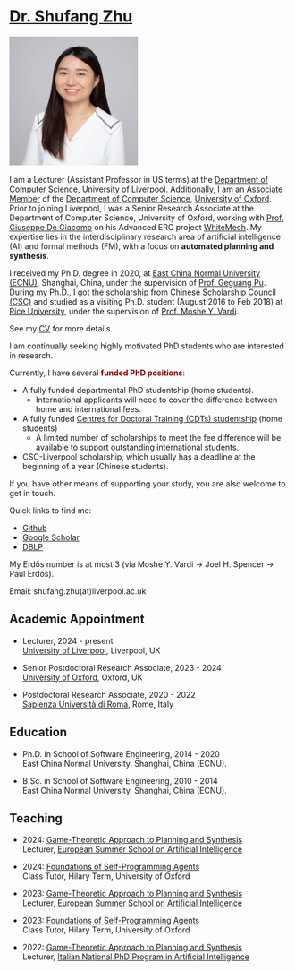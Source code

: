 # [Dr. Shufang Zhu](images/shufang.jpg) 
<img src="docs/assets/shufang.jpg" alt="Shufang" width="230" height="230">

I am a Lecturer (Assistant Professor in US terms) at the [Department of Computer Science](https://www.liverpool.ac.uk/computer-science/), [University of Liverpool](https://www.liverpool.ac.uk/). Additionally, I am an [Associate Member](https://www.cs.ox.ac.uk/people/shufang.zhu/) of the [Department of Computer Science](https://www.cs.ox.ac.uk/), [University of Oxford](https://www.ox.ac.uk/). Prior to joining Liverpool, I was a Senior Research Associate at the Department of Computer Science, University of Oxford, working with [Prof. Giuseppe De Giacomo](https://www.cs.ox.ac.uk/people/giuseppe.degiacomo/) on his Advanced ERC project [WhiteMech](https://whitemech.github.io/).
My expertise lies in the interdisciplinary research area of artificial intelligence (AI) and formal methods (FM), with a focus on **automated planning and synthesis**.

I received my Ph.D. degree in 2020, at [East China Normal University (ECNU)](http://english.ecnu.edu.cn/), Shanghai, China, under the supervision of [Prof. Geguang Pu](https://faculty.ecnu.edu.cn/_s43/pgg_en/main.psp). 
During my Ph.D., I got the scholarship from [Chinese Scholarship Council (CSC)](https://www.chinesescholarshipcouncil.com/) and studied as a visiting Ph.D. student (August 2016 to Feb 2018) at [Rice University](https://www.rice.edu/), under the supervision of [Prof. Moshe Y. Vardi](https://www.cs.rice.edu/~vardi/).

See my [CV](cv/CV_Shufang_Zhu.pdf) for more details.


I am continually seeking highly motivated PhD students who are interested in research. 

Currently, I have several <strong style="color: darkred;">funded PhD positions</strong>:

* A fully funded departmental PhD studentship (home students).
  * International applicants will need to cover the difference between home and international fees.
* A fully funded [Centres for Doctoral Training (CDTs) studentship](https://www.liverpool.ac.uk/study/postgraduate-research/studentships/a-reliable-and-reconfigurable-robot-learning-framework-for-accelerating-materials-discovery/) (home students)
  * A limited number of scholarships to meet the fee difference will be available to support outstanding international students. 
* CSC-Liverpool scholarship, which usually has a deadline at the beginning of a year (Chinese students).


If you have other means of supporting your study, you are also welcome to get in touch.



Quick links to find me:  

* [Github](https://github.com/Shufang-Zhu/)
* [Google Scholar](https://scholar.google.com/citations?user=nkOKc3MAAAAJ&hl=en)  
* [DBLP](https://dblp.org/pid/141/7718-1.html)

My Erdős number is at most 3 (via Moshe Y. Vardi -> Joel H. Spencer -> Paul Erdős).

Email: shufang.zhu(at)liverpool.ac.uk


## Academic Appointment
* Lecturer, 2024 - present  
[University of Liverpool](https://www.liverpool.ac.uk/), Liverpool, UK

* Senior Postdoctoral Research Associate, 2023 - 2024  
[University of Oxford](https://www.cs.ox.ac.uk/), Oxford, UK

* Postdoctoral Research Associate, 2020 - 2022  
[Sapienza Università di Roma](http://www.diag.uniroma1.it/), Rome, Italy


## Education
* Ph.D. in School of Software Engineering, 2014 - 2020  
East China Normal University, Shanghai, China (ECNU).

* B.Sc. in School of Software Engineering, 2010 - 2014  
East China Normal University, Shanghai, China (ECNU).

## Teaching
* 2024: [Game-Theoretic Approach to Planning and Synthesis](https://essai2024.di.uoa.gr/ESSAI-courses.html)  
Lecturer, [European Summer School on Artificial Intelligence](https://essai2024.di.uoa.gr/)

* 2024: [Foundations of Self-Programming Agents](https://www.cs.ox.ac.uk/teaching/courses/2023-2024/foundagent/)  
  Class Tutor, Hilary Term, University of Oxford

* 2023: [Game-Theoretic Approach to Planning and Synthesis](https://essai.si/game-theoretic-approach-to-planning-and-synthesis/)  
Lecturer, [European Summer School on Artificial Intelligence](https://essai.si/)

* 2023: [Foundations of Self-Programming Agents](https://www.cs.ox.ac.uk/teaching/courses/2022-2023/foundagent/)  
  Class Tutor, Hilary Term, University of Oxford

* 2022: [Game-Theoretic Approach to Planning and Synthesis](https://whitemech.github.io/courses)  
Lecturer, [Italian National PhD Program in Artificial Intelligence](https://www.phd-ai.it/en/359-2/)


